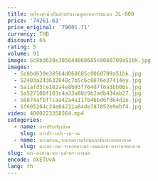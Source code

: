 ```yaml
---
title: เครื่องทำน้ำเย็นสำหรับงานอุตสาหกรรมแบบ JL-800
price: '74261.63'
price_original: '79001.71'
currency: THB
discount: 6%
rating: 5
volume: 91
image: Sc8bd630e38564d068685c0060709a51bk.jpg
images:
  - Sc8bd630e38564d068685c0060709a51bk.jpg
  - S2403a243632848c7b5c6c0876e37414ey.jpg
  - Sa1afd3ce182a4e8b93f764d7f6a3bb06s.jpg
  - Sa527108f103c4a33a80c9b2adb434ab27.jpg
  - S6874afbf7caa42a4a117b46bd6fd64d2o.jpg
  - Sf605264c24e64221a84de787852e9ebf4.jpg
video: 4000223358564.mp4
categories:
  - name: การปรับปรุงบ้าน
    slug: การปร-บปร-งบ-าน
  - name: ความร้อน,ระบายความร้อนและช่องระบายอากาศ
    slug: ความร-อน-ระบายความร-อนและช-องระบายอากาศ
slug: เคร-องทำน-ำเย-นสำหร-บงานอ
encode: okETUvA
lang: th
---
```

  
